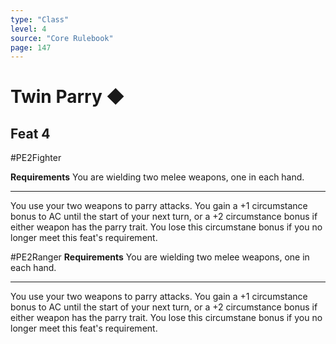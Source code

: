 ```yaml
---
type: "Class"
level: 4
source: "Core Rulebook"
page: 147
---
```

# Twin Parry ◆
## Feat 4
#PE2Fighter

**Requirements** You are wielding two melee weapons, one in each hand.

---
You use your two weapons to parry attacks. You gain a +1 circumstance bonus to AC until the start of your next turn, or a +2 circumstance bonus if either weapon has the parry trait. You lose this circumstane bonus if you no longer meet this feat's requirement.

#PE2Ranger 
**Requirements** You are wielding two melee weapons, one in each hand.

---
You use your two weapons to parry attacks. You gain a +1 circumstance bonus to AC until the start of your next turn, or a +2 circumstance bonus if either weapon has the parry trait. You lose this circumstane bonus if you no longer meet this feat's requirement.